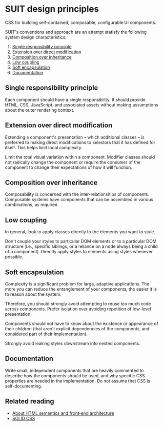 # SUIT design principles

CSS for building self-contained, composable, configurable UI components.

SUIT's conventions and approach are an attempt statisfy the following system
design characteristics:

1. [Single responsibility principle](#single-responsibility-principle)
2. [Extension over direct modification](#extension)
3. [Composition over inheritance](#composition)
4. [Low coupling](#low-coupling)
5. [Soft encapsulation](#encapsulation)
6. [Documentation](#documentation)

<a name="single-responsibility-principle"></a>
## Single responsibility principle

Each component should have a single responsibility. It should provide HTML,
CSS, JavaScript, and associated assets without making assumptions about the
outer rendering context.

<a name="extension"></a>
## Extension over direct modification

Extending a component's presentation – which additional classes – is preferred
to making direct modifications to selectors that it has defined for itself.
This helps limit local complexity.

Limit the total visual variation within a component. Modifier classes should
not radically change the component or require the consumer of the component to
change their expectations of how it will function.

<a name="composition"></a>
## Composition over inheritance

Composability is concerned with the inter-relationships of components.
Composable systems have components that can be assembled in various
combinations, as required.

<a name="coupling"></a>
## Low coupling

In general, look to apply classes directly
to the elements you want to style.

Don't couple your styles to particular DOM elements or to a particular DOM
structure (i.e., specific siblings, or a reliance on a node always being a
child of a component). Directly apply styles to elements using styles whenever
possible.

<a name="encapsulation"></a>
## Soft encapsulation

Complexity is a significant problem for large, adaptive applications. The more
you can reduce the entanglement of your components, the easier it is to reason
about the system.

Therefore, you should strongly avoid attempting to reuse too much code across
components. Prefer isolation over avoiding repetition of low-level
presentation.

Components should not have to know about the existence or appearance of their
children (that aren't explicit dependencies of the components, and considered
part of their implementation).

Strongly avoid leaking styles downstream into nested components.

<a name="documentation"></a>
## Documentation

Write small, independent components that are heavily commented to describe how
the components should be used, and why specific CSS properties are needed in
the implementation. Do not assume that CSS is self-documenting.

## Related reading

* [About HTML semantics and front-end architecture](http://nicolasgallagher.com/about-html-semantics-front-end-architecture/)
* [SOLID CSS](http://blog.millermedeiros.com/solid-css/)
